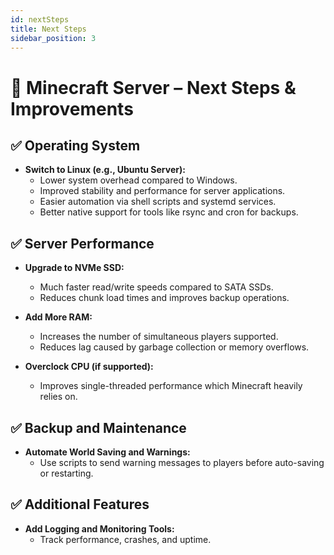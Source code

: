 ```yaml
---
id: nextSteps
title: Next Steps
sidebar_position: 3
---
```


# 🚀 Minecraft Server – Next Steps & Improvements

## ✅ Operating System
- **Switch to Linux (e.g., Ubuntu Server):**
  - Lower system overhead compared to Windows.
  - Improved stability and performance for server applications.
  - Easier automation via shell scripts and systemd services.
  - Better native support for tools like rsync and cron for backups.

## ✅ Server Performance
- **Upgrade to NVMe SSD:**
  - Much faster read/write speeds compared to SATA SSDs.
  - Reduces chunk load times and improves backup operations.

- **Add More RAM:**
  - Increases the number of simultaneous players supported.
  - Reduces lag caused by garbage collection or memory overflows.

- **Overclock CPU (if supported):**
  - Improves single-threaded performance which Minecraft heavily relies on.

## ✅ Backup and Maintenance

- **Automate World Saving and Warnings:**
  - Use scripts to send warning messages to players before auto-saving or restarting.

## ✅ Additional Features

- **Add Logging and Monitoring Tools:**
  - Track performance, crashes, and uptime.
